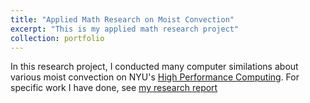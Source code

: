 ```yaml
---
title: "Applied Math Research on Moist Convection"
excerpt: "This is my applied math research project"
collection: portfolio
---
```


In this research project, I conducted many computer similations about various moist convection on NYU's [High Performance Computing](https://sites.google.com/nyu.edu/nyu-hpc/home). For specific work I have done, see [my research report](../files/INDE_report-2.pdf)
